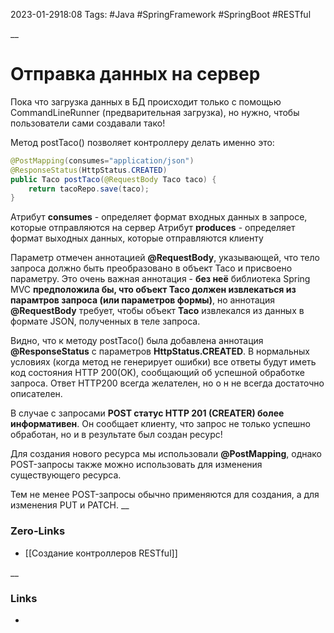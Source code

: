 2023-01-2918:08
Tags: #Java #SpringFramework #SpringBoot #RESTful 

__
# Отправка данных на сервер

Пока что загрузка данных в БД происходит только с помощью CommandLineRunner (предварительная загрузка), но нужно, чтобы пользователи сами создавали тако!

Метод postTaco() позволяет контроллеру делать именно это:
```java
@PostMapping(consumes="application/json")
@ResponseStatus(HttpStatus.CREATED)
public Taco postTaco(@RequestBody Taco taco) {
	return tacoRepo.save(taco);
}
```

Атрибут **consumes** - определяет формат входных данных в запросе, которые отправляются на сервер
Атрибут **produces** - определяет формат выходных данных, которые отправляются клиенту

Параметр отмечен аннотацией **@RequestBody**, указывающей, что тело запроса должно быть преобразовано в объект Taco и присвоено параметру. Это очень важная аннотация - **без неё** библиотека Spring MVC **предположила бы, что объект Taco должен извлекаться из парамтров запроса (или параметров формы)**, но аннотация **@RequestBody** требует, чтобы объект **Taco** извлекался из данных в формате JSON, полученных в теле запроса.

Видно, что к методу postTaco() была добавлена аннотация **@ResponseStatus** с параметров **HttpStatus.CREATED**. 
В нормальных условиях (когда метод не генерирует ошибки) все ответы будут иметь код состояния HTTP 200(OK), сообщающий об успешной обработке запроса. Ответ HTTP200 всегда желателен, но о н не всегда достаточно описателен. 

В случае с запросами **POST статус HTTP 201 (CREATER) более информативен**. Он сообщает клиенту, что запрос не только успешно обработан, но и в результате был создан ресурс!

Для создания нового ресурса мы использовали **@PostMapping**, однако POST-запросы также можно использовать для изменения существующего ресурса. 

Тем не менее POST-запросы обычно применяются для создания, а для изменения PUT и PATCH.
__
### Zero-Links
- [[Создание контроллеров RESTful]]

__
### Links
- 

